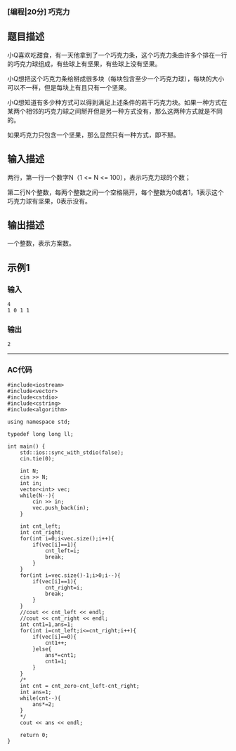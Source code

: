 ### [编程|20分] 巧克力

## 题目描述
小Q喜欢吃甜食，有一天他拿到了一个巧克力条，这个巧克力条由许多个排在一行的巧克力球组成，有些球上有坚果，有些球上没有坚果。

小Q想把这个巧克力条给掰成很多块（每块包含至少一个巧克力球），每块的大小可以不一样，但是每块上有且只有一个坚果。

小Q想知道有多少种方式可以得到满足上述条件的若干巧克力块。如果一种方式在某两个相邻的巧克力球之间掰开但是另一种方式没有，那么这两种方式就是不同的。

如果巧克力只包含一个坚果，那么显然只有一种方式，即不掰。

## 输入描述
两行，第一行一个数字N（1 <= N <= 100），表示巧克力球的个数；

第二行N个整数，每两个整数之间一个空格隔开，每个整数为0或者1，1表示这个巧克力球有坚果，0表示没有。
## 输出描述
一个整数，表示方案数。
## 示例1

### 输入
	4
	1 0 1 1
### 输出
	2

----

### AC代码

	#include<iostream>
	#include<vector>
	#include<cstdio>
	#include<cstring>
	#include<algorithm>
	
	using namespace std;
	
	typedef long long ll;	
	
	int main() {
	    std::ios::sync_with_stdio(false);
	    cin.tie(0);
	
	    int N;
	    cin >> N;
	    int in;
	    vector<int> vec;
	    while(N--){
	        cin >> in;
	        vec.push_back(in);
	    }
	
	    int cnt_left;
	    int cnt_right;
	    for(int i=0;i<vec.size();i++){
	        if(vec[i]==1){
	            cnt_left=i;
	            break;
	        }
	    }
	    for(int i=vec.size()-1;i>0;i--){
	        if(vec[i]==1){
	            cnt_right=i;
	            break;
	        }
	    }
	    //cout << cnt_left << endl;
	    //cout << cnt_right << endl;
	    int cnt1=1,ans=1;
	    for(int i=cnt_left;i<=cnt_right;i++){
	        if(vec[i]==0){
	            cnt1++;
	        }else{
	            ans*=cnt1;
	            cnt1=1;
	        }
	    }
	    /*
	    int cnt = cnt_zero-cnt_left-cnt_right;
	    int ans=1;
	    while(cnt--){
	        ans*=2;
	    }
	    */
	    cout << ans << endl;
	
	    return 0;
	}
